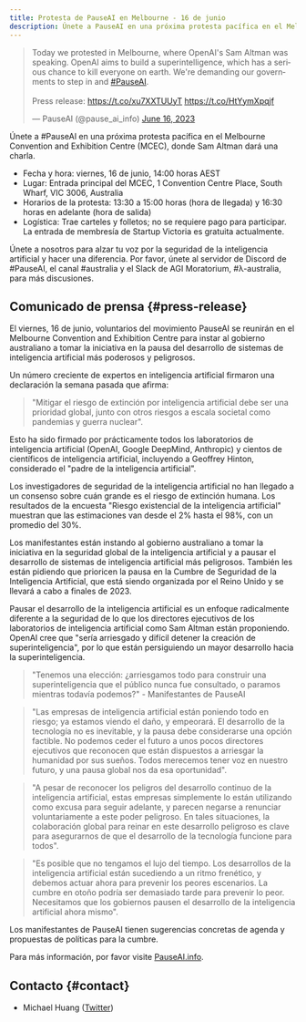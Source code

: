 ```yaml
---
title: Protesta de PauseAI en Melbourne - 16 de junio
description: Únete a PauseAI en una próxima protesta pacífica en el Melbourne Convention and Exhibition Centre (MCEC), donde Sam Altman dará una charla en Melbourne.
---
```


<script>
    import WidgetConsent from '$lib/components/widget-consent/WidgetConsent.svelte'
</script>

<WidgetConsent>
<div>
<blockquote class="twitter-tweet"><p lang="en" dir="ltr">Today we protested in Melbourne, where OpenAI&#39;s Sam Altman was speaking. OpenAI aims to build a superintelligence, which has a serious chance to kill everyone on earth. We&#39;re demanding our governments to step in and <a href="https://twitter.com/hashtag/PauseAI?src=hash&amp;ref_src=twsrc%5Etfw">#PauseAI</a>.<br><br>Press release: <a href="https://t.co/xu7XXTUUyT">https://t.co/xu7XXTUUyT</a> <a href="https://t.co/HtYymXpqjf">https://t.co/HtYymXpqjf</a></p>&mdash; PauseAI (@pause_ai_info) <a href="https://twitter.com/pause_ai_info/status/1669809871867240451?ref_src=twsrc%5Etfw">June 16, 2023</a></blockquote> <script async src="https://platform.twitter.com/widgets.js" charset="utf-8"></script>
</div>
</WidgetConsent>

Únete a #PauseAI en una próxima protesta pacífica en el Melbourne Convention and Exhibition Centre (MCEC), donde Sam Altman dará una charla.

- Fecha y hora: viernes, 16 de junio, 14:00 horas AEST
- Lugar: Entrada principal del MCEC, 1 Convention Centre Place, South Wharf, VIC 3006, Australia
- Horarios de la protesta: 13:30 a 15:00 horas (hora de llegada) y 16:30 horas en adelante (hora de salida)
- Logística: Trae carteles y folletos; no se requiere pago para participar. La entrada de membresía de Startup Victoria es gratuita actualmente.

Únete a nosotros para alzar tu voz por la seguridad de la inteligencia artificial y hacer una diferencia. Por favor, únete al servidor de Discord de #PauseAI, el canal #australia y el Slack de AGI Moratorium, #λ-australia, para más discusiones.

## Comunicado de prensa {#press-release}

El viernes, 16 de junio, voluntarios del movimiento PauseAI se reunirán en el Melbourne Convention and Exhibition Centre para instar al gobierno australiano a tomar la iniciativa en la pausa del desarrollo de sistemas de inteligencia artificial más poderosos y peligrosos.

Un número creciente de expertos en inteligencia artificial firmaron una declaración la semana pasada que afirma:

> "Mitigar el riesgo de extinción por inteligencia artificial debe ser una prioridad global, junto con otros riesgos a escala societal como pandemias y guerra nuclear".

Esto ha sido firmado por prácticamente todos los laboratorios de inteligencia artificial (OpenAI, Google DeepMind, Anthropic) y cientos de científicos de inteligencia artificial, incluyendo a Geoffrey Hinton, considerado el "padre de la inteligencia artificial".

Los investigadores de seguridad de la inteligencia artificial no han llegado a un consenso sobre cuán grande es el riesgo de extinción humana.
Los resultados de la encuesta "Riesgo existencial de la inteligencia artificial" muestran que las estimaciones van desde el 2% hasta el 98%, con un promedio del 30%.

Los manifestantes están instando al gobierno australiano a tomar la iniciativa en la seguridad global de la inteligencia artificial y a pausar el desarrollo de sistemas de inteligencia artificial más peligrosos.
También les están pidiendo que prioricen la pausa en la Cumbre de Seguridad de la Inteligencia Artificial, que está siendo organizada por el Reino Unido y se llevará a cabo a finales de 2023.

Pausar el desarrollo de la inteligencia artificial es un enfoque radicalmente diferente a la seguridad de lo que los directores ejecutivos de los laboratorios de inteligencia artificial como Sam Altman están proponiendo.
OpenAI cree que "sería arriesgado y difícil detener la creación de superinteligencia", por lo que están persiguiendo un mayor desarrollo hacia la superinteligencia.

> "Tenemos una elección: ¿arriesgamos todo para construir una superinteligencia que el público nunca fue consultado, o paramos mientras todavía podemos?" - Manifestantes de PauseAI

> "Las empresas de inteligencia artificial están poniendo todo en riesgo; ya estamos viendo el daño, y empeorará. El desarrollo de la tecnología no es inevitable, y la pausa debe considerarse una opción factible. No podemos ceder el futuro a unos pocos directores ejecutivos que reconocen que están dispuestos a arriesgar la humanidad por sus sueños. Todos merecemos tener voz en nuestro futuro, y una pausa global nos da esa oportunidad".

> "A pesar de reconocer los peligros del desarrollo continuo de la inteligencia artificial, estas empresas simplemente lo están utilizando como excusa para seguir adelante, y parecen negarse a renunciar voluntariamente a este poder peligroso. En tales situaciones, la colaboración global para reinar en este desarrollo peligroso es clave para asegurarnos de que el desarrollo de la tecnología funcione para todos".

> "Es posible que no tengamos el lujo del tiempo. Los desarrollos de la inteligencia artificial están sucediendo a un ritmo frenético, y debemos actuar ahora para prevenir los peores escenarios. La cumbre en otoño podría ser demasiado tarde para prevenir lo peor. Necesitamos que los gobiernos pausen el desarrollo de la inteligencia artificial ahora mismo".

Los manifestantes de PauseAI tienen sugerencias concretas de agenda y propuestas de políticas para la cumbre.

Para más información, por favor visite [PauseAI.info](http://pauseai.info).

## Contacto {#contact}

- Michael Huang ([Twitter](https://twitter.com/michhuan))
